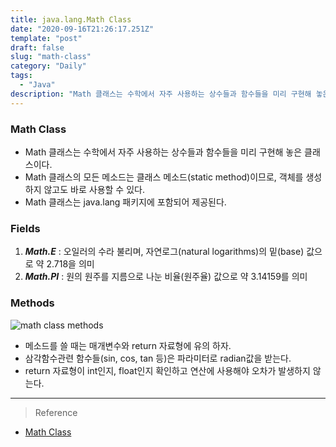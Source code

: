 ```yaml
---
title: java.lang.Math Class
date: "2020-09-16T21:26:17.251Z"
template: "post"
draft: false
slug: "math-class"
category: "Daily"
tags:
  - "Java"
description: "Math 클래스는 수학에서 자주 사용하는 상수들과 함수들을 미리 구현해 놓은 클래스이다."
---
```


### Math Class
- Math 클래스는 수학에서 자주 사용하는 상수들과 함수들을 미리 구현해 놓은 클래스이다.
- Math 클래스의 모든 메소드는 클래스 메소드(static method)이므로, 객체를 생성하지 않고도 바로 사용할 수 있다.
- Math 클래스는 java.lang 패키지에 포함되어 제공된다.

### Fields
1. ***Math.E*** : 오일러의 수라 불리며, 자연로그(natural logarithms)의 밑(base) 값으로 약 2.718을 의미
2. ***Math.PI*** : 원의 원주를 지름으로 나눈 비율(원주율) 값으로 약 3.14159를 의미

### Methods
![math class methods](/img/math-class-method.png)

- 메소드를 쓸 때는 매개변수와 return 자료형에 유의 하자.
- 삼각함수관련 함수들(sin, cos, tan 등)은 파라미터로 radian값을 받는다.
- return 자료형이 int인지, float인지 확인하고 연산에 사용해야 오차가 발생하지 않는다.

<hr>

> Reference
- [Math Class](http://tcpschool.com/java/java_api_math)


